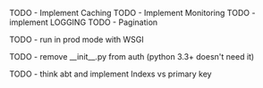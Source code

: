 TODO - Implement Caching
TODO - Implement Monitoring
TODO - implement LOGGING
TODO - Pagination

TODO - run in prod mode with WSGI

TODO - remove \_\_init\_\_.py from auth (python 3.3+ doesn't need it)

TODO - think abt and implement Indexs vs primary key
